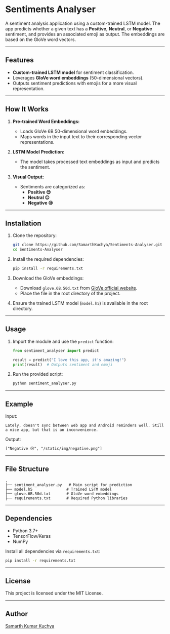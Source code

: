 # Sentiments Analyser

A sentiment analysis application using a custom-trained LSTM model. The app predicts whether a given text has a **Positive**, **Neutral**, or **Negative** sentiment, and provides an associated emoji as output. The embeddings are based on the GloVe word vectors.

---

## Features

- **Custom-trained LSTM model** for sentiment classification.
- Leverages **GloVe word embeddings** (50-dimensional vectors).
- Outputs sentiment predictions with emojis for a more visual representation.

---

## How It Works

1. **Pre-trained Word Embeddings:**
   - Loads GloVe 6B 50-dimensional word embeddings.
   - Maps words in the input text to their corresponding vector representations.

2. **LSTM Model Prediction:**
   - The model takes processed text embeddings as input and predicts the sentiment.

3. **Visual Output:**
   - Sentiments are categorized as:
     - **Positive 😊**
     - **Neutral 😐**
     - **Negative 😢**

---

## Installation

1. Clone the repository:
   ```bash
   git clone https://github.com/SamarthKuchya/Sentiments-Analyser.git
   cd Sentiments-Analyser
   ```

2. Install the required dependencies:
   ```bash
   pip install -r requirements.txt
   ```

3. Download the GloVe embeddings:
   - Download `glove.6B.50d.txt` from [GloVe official website](https://nlp.stanford.edu/projects/glove/).
   - Place the file in the root directory of the project.

4. Ensure the trained LSTM model (`model.h5`) is available in the root directory.

---

## Usage

1. Import the module and use the `predict` function:
   ```python
   from sentiment_analyser import predict
   
   result = predict("I love this app, it's amazing!")
   print(result)  # Outputs sentiment and emoji
   ```

2. Run the provided script:
   ```bash
   python sentiment_analyser.py
   ```

---

## Example

Input:
```text
Lately, doesn't sync between web app and Android reminders well. Still a nice app, but that is an inconvenience.
```

Output:
```text
["Negative 😢", "/static/img/negative.png"]
```

---

## File Structure

```plaintext
.
├── sentiment_analyser.py   # Main script for prediction
├── model.h5               # Trained LSTM model
├── glove.6B.50d.txt       # GloVe word embeddings
├── requirements.txt       # Required Python libraries
```

---

## Dependencies

- Python 3.7+
- TensorFlow/Keras
- NumPy

Install all dependencies via `requirements.txt`:
```bash
pip install -r requirements.txt
```

---

## License
This project is licensed under the MIT License.

---

## Author
[Samarth Kumar Kuchya](https://github.com/SamarthKuchya)
